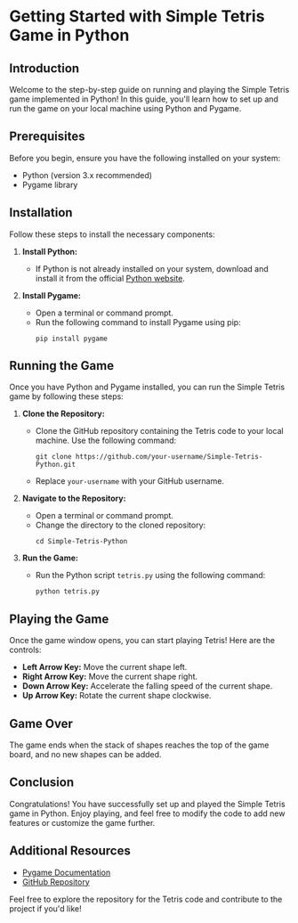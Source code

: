 # Getting Started with Simple Tetris Game in Python

## Introduction
Welcome to the step-by-step guide on running and playing the Simple Tetris game implemented in Python! In this guide, you'll learn how to set up and run the game on your local machine using Python and Pygame.

## Prerequisites
Before you begin, ensure you have the following installed on your system:
- Python (version 3.x recommended)
- Pygame library

## Installation
Follow these steps to install the necessary components:

1. **Install Python:**
   - If Python is not already installed on your system, download and install it from the official [Python website](https://www.python.org/).

2. **Install Pygame:**
   - Open a terminal or command prompt.
   - Run the following command to install Pygame using pip:
     ```
     pip install pygame
     ```

## Running the Game
Once you have Python and Pygame installed, you can run the Simple Tetris game by following these steps:

1. **Clone the Repository:**
   - Clone the GitHub repository containing the Tetris code to your local machine. Use the following command:
     ```
     git clone https://github.com/your-username/Simple-Tetris-Python.git
     ```
   - Replace `your-username` with your GitHub username.

2. **Navigate to the Repository:**
   - Open a terminal or command prompt.
   - Change the directory to the cloned repository:
     ```
     cd Simple-Tetris-Python
     ```

3. **Run the Game:**
   - Run the Python script `tetris.py` using the following command:
     ```
     python tetris.py
     ```

## Playing the Game
Once the game window opens, you can start playing Tetris! Here are the controls:

- **Left Arrow Key:** Move the current shape left.
- **Right Arrow Key:** Move the current shape right.
- **Down Arrow Key:** Accelerate the falling speed of the current shape.
- **Up Arrow Key:** Rotate the current shape clockwise.

## Game Over
The game ends when the stack of shapes reaches the top of the game board, and no new shapes can be added.

## Conclusion
Congratulations! You have successfully set up and played the Simple Tetris game in Python. Enjoy playing, and feel free to modify the code to add new features or customize the game further.

## Additional Resources
- [Pygame Documentation](https://www.pygame.org/docs/)
- [GitHub Repository](https://github.com/your-username/Simple-Tetris-Python)

Feel free to explore the repository for the Tetris code and contribute to the project if you'd like!
